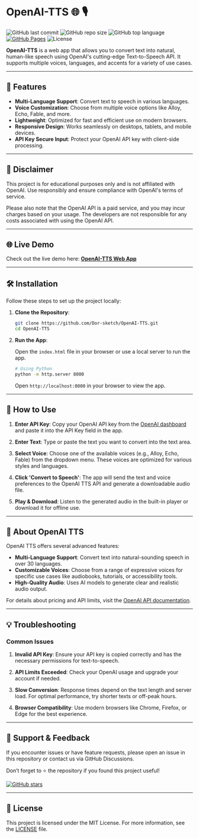 # OpenAI-TTS 🌐 🎙️

![GitHub last commit](https://img.shields.io/github/last-commit/Dor-sketch/OpenAI-TTS?color=blue)
![GitHub repo size](https://img.shields.io/github/repo-size/Dor-sketch/OpenAI-TTS?color=green)
![GitHub top language](https://img.shields.io/github/languages/top/Dor-sketch/OpenAI-TTS?color=yellow)
[![GitHub Pages](https://img.shields.io/badge/GitHub-Pages-blue)](https://Dor-sketch.github.io/OpenAI-TTS/)
![License](https://img.shields.io/github/license/Dor-sketch/OpenAI-TTS?color=orange)

**OpenAI-TTS** is a web app that allows you to convert text into natural, human-like speech using OpenAI's cutting-edge Text-to-Speech API. It supports multiple voices, languages, and accents for a variety of use cases.

---

## 🚀 Features

- **Multi-Language Support**: Convert text to speech in various languages.
- **Voice Customization**: Choose from multiple voice options like Alloy, Echo, Fable, and more.
- **Lightweight**: Optimized for fast and efficient use on modern browsers.
- **Responsive Design**: Works seamlessly on desktops, tablets, and mobile devices.
- **API Key Secure Input**: Protect your OpenAI API key with client-side processing.

---

## 🤖 Disclaimer

This project is for educational purposes only and is not affiliated with OpenAI. Use responsibly and ensure compliance with OpenAI's terms of service.

Please also note that the OpenAI API is a paid service, and you may incur charges based on your usage. The developers are not responsible for any costs associated with using the OpenAI API.

---

## 🌐 Live Demo

Check out the live demo here:
[**OpenAI-TTS Web App**](https://dorpascal.com/OpenAI-TTS/)

---

## 🛠️ Installation

Follow these steps to set up the project locally:

1. **Clone the Repository**:

   ```bash
   git clone https://github.com/Dor-sketch/OpenAI-TTS.git
   cd OpenAI-TTS
   ```

2. **Run the App**:

   Open the `index.html` file in your browser or use a local server to run the app.

   ```bash
   # Using Python
   python -m http.server 8000
   ```

   Open `http://localhost:8000` in your browser to view the app.

---

## 🚦 How to Use

1. **Enter API Key**:
   Copy your OpenAI API key from the [OpenAI dashboard](https://platform.openai.com/account/api-keys) and paste it into the API Key field in the app.

2. **Enter Text**:
   Type or paste the text you want to convert into the text area.

3. **Select Voice**:
   Choose one of the available voices (e.g., Alloy, Echo, Fable) from the dropdown menu. These voices are optimized for various styles and languages.

4. **Click 'Convert to Speech'**:
   The app will send the text and voice preferences to the OpenAI TTS API and generate a downloadable audio file.

5. **Play & Download**:
   Listen to the generated audio in the built-in player or download it for offline use.

---

## 🧩 About OpenAI TTS

OpenAI TTS offers several advanced features:

- **Multi-Language Support**: Convert text into natural-sounding speech in over 30 languages.
- **Customizable Voices**: Choose from a range of expressive voices for specific use cases like audiobooks, tutorials, or accessibility tools.
- **High-Quality Audio**: Uses AI models to generate clear and realistic audio output.

For details about pricing and API limits, visit the [OpenAI API documentation](https://platform.openai.com/docs).

---

## 💡 Troubleshooting

### Common Issues

1. **Invalid API Key**:
   Ensure your API key is copied correctly and has the necessary permissions for text-to-speech.

2. **API Limits Exceeded**:
   Check your OpenAI usage and upgrade your account if needed.

3. **Slow Conversion**:
   Response times depend on the text length and server load. For optimal performance, try shorter texts or off-peak hours.

4. **Browser Compatibility**:
   Use modern browsers like Chrome, Firefox, or Edge for the best experience.

---

## 🌟 Support & Feedback

If you encounter issues or have feature requests, please open an issue in this repository or contact us via GitHub Discussions.

Don’t forget to ⭐ the repository if you found this project useful!

[![GitHub stars](https://img.shields.io/github/stars/Dor-sketch/OpenAI-TTS?style=social)](https://github.com/Dor-sketch/OpenAI-TTS)

---

## 📝 License

This project is licensed under the MIT License. For more information, see the [LICENSE](LICENSE) file.
